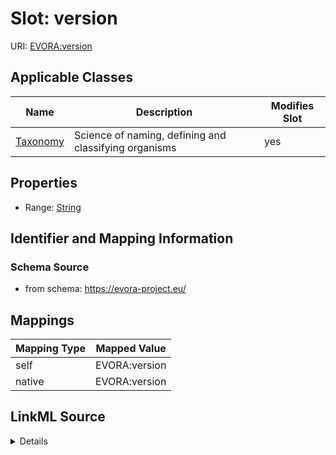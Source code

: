 

# Slot: version



URI: [EVORA:version](https://evora-project.eu/version)



<!-- no inheritance hierarchy -->





## Applicable Classes

| Name | Description | Modifies Slot |
| --- | --- | --- |
| [Taxonomy](Taxonomy.md) | Science of naming, defining and classifying organisms |  yes  |







## Properties

* Range: [String](String.md)





## Identifier and Mapping Information







### Schema Source


* from schema: https://evora-project.eu/




## Mappings

| Mapping Type | Mapped Value |
| ---  | ---  |
| self | EVORA:version |
| native | EVORA:version |




## LinkML Source

<details>
```yaml
name: version
from_schema: https://evora-project.eu/
rank: 1000
alias: version
domain_of:
- Taxonomy
range: string

```
</details>